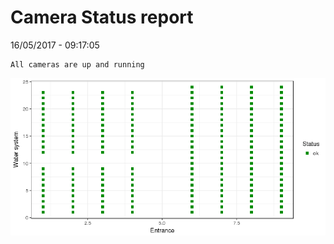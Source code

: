Camera Status report
================
16/05/2017 - 09:17:05

    All cameras are up and running

![](camreport_files/figure-markdown_github/unnamed-chunk-2-1.png)
